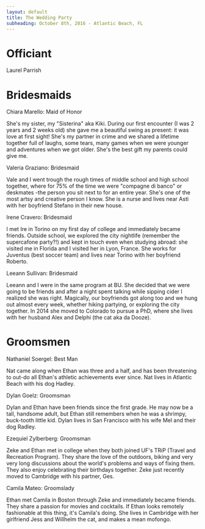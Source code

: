 ```yaml
---
layout: default
title: The Wedding Party
subheading: October 8th, 2016 - Atlantic Beach, FL
---
```



# Officiant

Laurel Parrish



# Bridesmaids

Chiara Marello: Maid of Honor

She's my sister, my "Sisterina" aka Kiki. During our first encounter (I was 2 years and 2 weeks old) she gave me a beautiful 
swing as present: it was love at first sight! She's my partner in crime and we shared a lifetime together full of laughs, some tears,
many games when we were younger and adventures when we got older. She's the best gift my parents could give me.


Valeria Graziano: Bridesmaid

Vale and I went trough the rough times of middle school and high school together, where for 75% of the time we were "compagne di banco"
or deskmates -the person you sit next to for an entire year. She's one of the most artsy and creative person I know. She is a nurse and
lives near Asti with her boyfriend Stefano in their new house.


Irene Cravero: Bridesmaid

I met Ire in Torino on my first day of college and immediately became friends. Outside school, we explored the city nightlife (remember
the supercafone party?!) and kept in touch even when studying abroad: she visited me in Florida and I visited her in Lyon, France. She 
works for Juventus (best soccer team) and lives near Torino with her boyfriend Roberto.


Leeann Sullivan: Bridesmaid

Leeann and I were in the same program at BU. She decided that we were going to be friends and after a night spent talking while sipping 
cider I realized she was right. Magically, our boyfriends got along too and we hung out almost every week, whether hiking
partying, or exploring the city together. In 2014 she moved to Colorado to pursue a PhD, where she lives with her husband Alex and 
Delphi (the cat aka da Dooze).


# Groomsmen

Nathaniel Soergel: Best Man 

Nat came along when Ethan was three and a half, and has been threatening to out-do all Ethan's athletic achievements ever since.  Nat lives in Atlantic Beach with his dog Hadley.


Dylan Goelz: Groomsman

Dylan and Ethan have been friends since the first grade.  He may now be a tall, handsome adult, but Ethan still remembers when he was a shrimpy, buck-tooth little kid.  Dylan lives in San Francisco with his wife Mel and their dog Radley.


Ezequiel Zylberberg: Groomsman

Zeke and Ethan met in college when they both joined UF's TRiP (Travel and Recreation Program). They share the love of the outdoors, biking and very very long discussions about the world's problems and ways of fixing them.  They also enjoy celebrating their birthdays together.  Zeke just recently moved to Cambridge with his partner, Ges.


Camila Mateo: Groomslady

Ethan met Camila in Boston through Zeke and immediately became friends. They share a passion for movies and cocktails.  If Ethan looks remotely fashionable at this thing, it's Camila's doing.  She lives in Cambridge with her girlfriend Jess and Willhelm the cat, and makes a mean mofongo.

